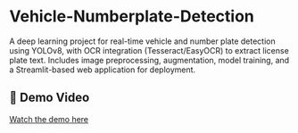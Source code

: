 # Vehicle-Numberplate-Detection
A deep learning project for real-time vehicle and number plate detection using YOLOv8, with OCR integration (Tesseract/EasyOCR) to extract license plate text. Includes image preprocessing, augmentation, model training, and a Streamlit-based web application for deployment.
## 🎥 Demo Video

[Watch the demo here]("https://drive.google.com/file/d/1LXE6LEt1KKsKq1HlY_FNKCEOcaOL_7QM/view?usp=drive_link")
